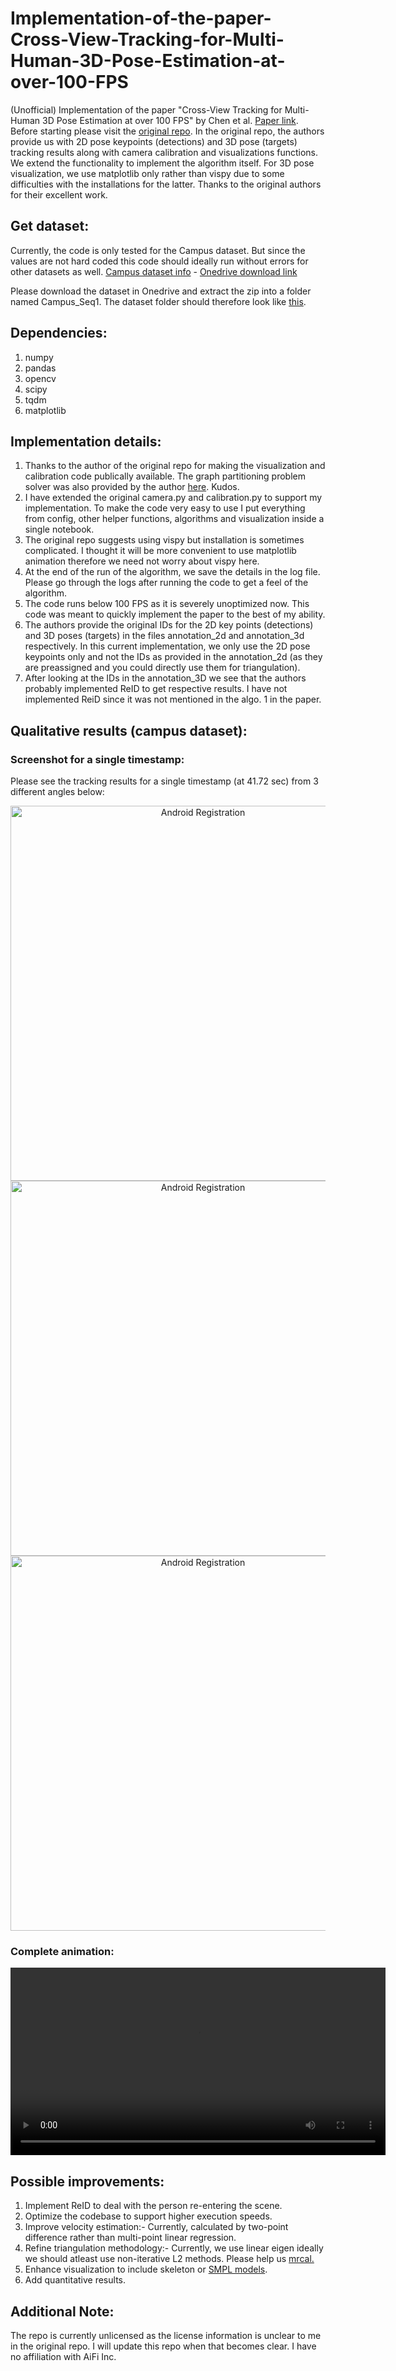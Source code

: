 # Implementation-of-the-paper-Cross-View-Tracking-for-Multi-Human-3D-Pose-Estimation-at-over-100-FPS
(Unofficial) Implementation of the paper "Cross-View Tracking for Multi-Human 3D Pose Estimation at over 100 FPS" by Chen et al.
[Paper link](https://arxiv.org/abs/2003.03972).
Before starting please visit the [original repo](https://github.com/longcw/crossview_3d_pose_tracking/tree/master). In the original repo, the authors provide us with 2D pose keypoints (detections) and 3D pose (targets) tracking results along with camera calibration and visualizations functions. We extend the functionality to implement the algorithm itself. For 3D pose visualization, we use matplotlib only rather than vispy due to some difficulties with the installations for the latter. Thanks to the original authors for their excellent work.

## Get dataset:
Currently, the code is only tested for the Campus dataset. But since the values are not hard coded this code should ideally run without errors for other datasets as well.
[Campus dataset info](https://www.epfl.ch/labs/cvlab/data/data-pom-index-php/) - [Onedrive download link](https://onedrive.live.com/?authkey=%21AKW9YCvYTyBLxL8&id=415F4E596E8C76DB%213351&cid=415F4E596E8C76DB)

Please download the dataset in Onedrive and extract the zip into a folder named Campus_Seq1. The dataset folder should therefore look like [this](https://github.com/longcw/crossview_3d_pose_tracking/tree/master#data-structure).

## Dependencies:
1. numpy
2. pandas
3. opencv
4. scipy
5. tqdm
6. matplotlib

## Implementation details:
1. Thanks to the author of the original repo for making the visualization and calibration code publically available. The graph partitioning problem solver was also provided by the author [here](https://gist.github.com/longcw/654a86ffe11122079040a7615c99a627#file-bip_solver-py-L9). Kudos.
2. I have extended the original camera.py and calibration.py to support my implementation. To make the code very easy to use I put everything from config, other helper functions, algorithms and visualization inside a single notebook. 
3. The original repo suggests using vispy but installation is sometimes complicated. I thought it will be more convenient to use matplotlib animation therefore we need not worry about vispy here.
4. At the end of the run of the algorithm, we save the details in the log file. Please go through the logs after running the code to get a feel of the algorithm. 
5. The code runs below 100 FPS as it is severely unoptimized now. This code was meant to quickly implement the paper to the best of my ability. 
6. The authors provide the original IDs for the 2D key points (detections) and 3D poses (targets) in the files annotation_2d and annotation_3d respectively. In this current implementation, we only use the 2D pose keypoints only and not the IDs as provided in the annotation_2d (as they are preassigned and you could directly use them for triangulation).
7. After looking at the IDs in the annotation_3D we see that the authors probably implemented ReID to get respective results. I have not implemented ReiD since it was not mentioned in the algo. 1 in the paper.    

## Qualitative results (campus dataset):

### Screenshot for a single timestamp: 
Please see the tracking results for a single timestamp (at 41.72 sec) from 3 different angles below:
<div align="center">
  <img src="https://github.com/Varun-Tandon14/Implementation-of-the-paper-Cross-View-Tracking-for-Multi-Human-3D-Pose-Estimation-at-over-100-FPS/blob/main/images/timestamp_41_12_capture.jpg" alt="Android Registration" width="600" />
</div>
<div align="center">
  <img src="https://github.com/Varun-Tandon14/Implementation-of-the-paper-Cross-View-Tracking-for-Multi-Human-3D-Pose-Estimation-at-over-100-FPS/blob/main/images/timestamp_41_12_capture_angle_2.jpg" alt="Android Registration" width="600"/>
</div>
<div align="center">
  <img src="https://github.com/Varun-Tandon14/Implementation-of-the-paper-Cross-View-Tracking-for-Multi-Human-3D-Pose-Estimation-at-over-100-FPS/blob/main/images/timestamp_41_12_capture_angle_3.jpg" alt="Android Registration" width="600"/>
</div>

### Complete animation:

<div align="center">
  <video src="https://github.com/Varun-Tandon14/Implementation-of-Cross-View-Tracking-for-Multi-Human-3D-Pose-Estimation-at-over-100-FPS/assets/24519234/992a1aa6-2971-4793-b88b-3938d664d602" alt="Android Registration" width="600" />
</div>

## Possible improvements:

1. Implement ReID to deal with the person re-entering the scene.
2. Optimize the codebase to support higher execution speeds.
3. Improve velocity estimation:- Currently, calculated by two-point difference rather than multi-point linear regression.
4. Refine triangulation methodology:- Currently, we use linear eigen ideally we should atleast use non-iterative L2 methods. Please help us [mrcal.](http://mrcal.secretsauce.net/triangulation.html) 
5. Enhance visualization to include skeleton or [SMPL models](https://smpl.is.tue.mpg.de/).
6. Add quantitative results.

## Additional Note: 

The repo is currently unlicensed as the license information is unclear to me in the original repo. I will update this repo when that becomes clear. I have no affiliation with AiFi Inc.
